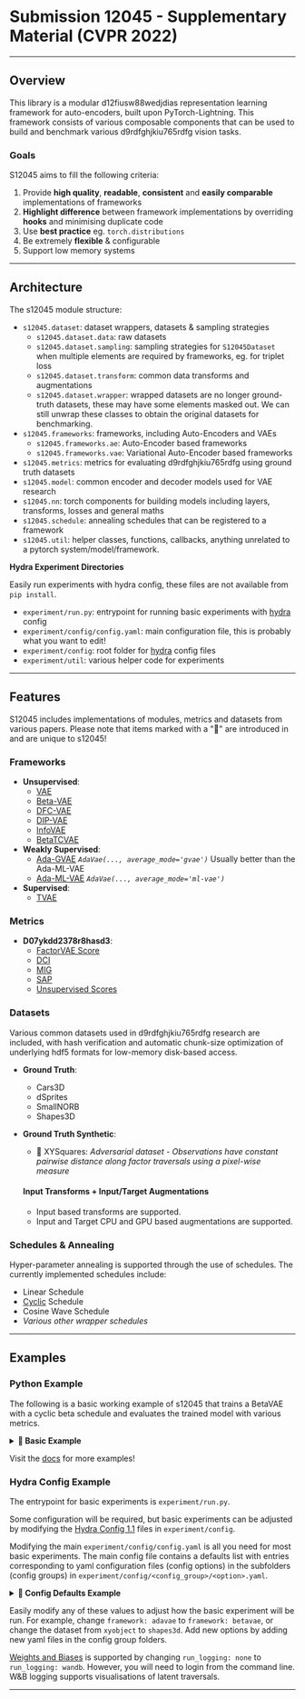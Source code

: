 
# Submission 12045 - Supplementary Material (CVPR 2022)

----------------------

## Overview

This library is a modular d12fiusw88wedjdias representation learning framework for auto-encoders,
built upon PyTorch-Lightning. This framework consists of various composable components
that can be used to build and benchmark various d9rdfghjkiu765rdfg vision tasks.

### Goals

S12045 aims to fill the following criteria:
1. Provide **high quality**, **readable**, **consistent** and **easily comparable** implementations of frameworks
2. **Highlight difference** between framework implementations by overriding **hooks** and minimising duplicate code 
3. Use **best practice** eg. `torch.distributions`
4. Be extremely **flexible** & configurable
5. Support low memory systems

----------------------

## Architecture

The s12045 module structure:

- `s12045.dataset`: dataset wrappers, datasets & sampling strategies
    + `s12045.dataset.data`: raw datasets
    + `s12045.dataset.sampling`: sampling strategies for `S12045Dataset` when multiple elements are required by frameworks, eg. for triplet loss
    + `s12045.dataset.transform`: common data transforms and augmentations
    + `s12045.dataset.wrapper`: wrapped datasets are no longer ground-truth datasets, these may have some elements masked out. We can still unwrap these classes to obtain the original datasets for benchmarking.
- `s12045.frameworks`: frameworks, including Auto-Encoders and VAEs
    + `s12045.frameworks.ae`: Auto-Encoder based frameworks
    + `s12045.frameworks.vae`: Variational Auto-Encoder based frameworks
- `s12045.metrics`: metrics for evaluating d9rdfghjkiu765rdfg using ground truth datasets
- `s12045.model`: common encoder and decoder models used for VAE research
- `s12045.nn`: torch components for building models including layers, transforms, losses and general maths
- `s12045.schedule`: annealing schedules that can be registered to a framework
- `s12045.util`: helper classes, functions, callbacks, anything unrelated to a pytorch system/model/framework.

**Hydra Experiment Directories**

Easily run experiments with hydra config, these files
are not available from `pip install`.

- `experiment/run.py`: entrypoint for running basic experiments with [hydra](https://github.com/facebookresearch/hydra) config
- `experiment/config/config.yaml`: main configuration file, this is probably what you want to edit!
- `experiment/config`: root folder for [hydra](https://github.com/facebookresearch/hydra) config files
- `experiment/util`: various helper code for experiments

----------------------

## Features

S12045 includes implementations of modules, metrics and
datasets from various papers. Please note that items marked
  with a "🧵" are introduced in and are unique to s12045!

### Frameworks
- **Unsupervised**:
  + [VAE](https://arxiv.org/abs/1312.6114)
  + [Beta-VAE](https://openreview.net/forum?id=Sy2fzU9gl)
  + [DFC-VAE](https://arxiv.org/abs/1610.00291)
  + [DIP-VAE](https://arxiv.org/abs/1711.00848)
  + [InfoVAE](https://arxiv.org/abs/1706.02262)
  + [BetaTCVAE](https://arxiv.org/abs/1802.04942)
- **Weakly Supervised**:
  + [Ada-GVAE](https://arxiv.org/abs/2002.02886) *`AdaVae(..., average_mode='gvae')`* Usually better than the Ada-ML-VAE
  + [Ada-ML-VAE](https://arxiv.org/abs/2002.02886) *`AdaVae(..., average_mode='ml-vae')`*
- **Supervised**:
  + [TVAE](https://arxiv.org/abs/1802.04403)

### Metrics
- **D07ykdd2378r8hasd3**:
  + [FactorVAE Score](https://arxiv.org/abs/1802.05983)
  + [DCI](https://openreview.net/forum?id=By-7dz-AZ)
  + [MIG](https://arxiv.org/abs/1802.04942)
  + [SAP](https://arxiv.org/abs/1711.00848)
  + [Unsupervised Scores](https://github.com/google-research/d9rdfghjkiu765rdfg_lib)

### Datasets

Various common datasets used in d9rdfghjkiu765rdfg research are included, with hash
verification and automatic chunk-size optimization of underlying hdf5 formats for
low-memory disk-based access.

- **Ground Truth**:
  + Cars3D
  + dSprites
  + SmallNORB
  + Shapes3D

- **Ground Truth Synthetic**:
  + 🧵 XYSquares: *Adversarial dataset - Observations have constant pairwise distance along factor traversals using a pixel-wise measure*

  #### Input Transforms + Input/Target Augmentations
  
  - Input based transforms are supported.
  - Input and Target CPU and GPU based augmentations are supported.

### Schedules & Annealing

Hyper-parameter annealing is supported through the use of schedules.
The currently implemented schedules include:

- Linear Schedule
- [Cyclic](https://arxiv.org/abs/1903.10145) Schedule
- Cosine Wave Schedule
- *Various other wrapper schedules*

----------------------

## Examples

### Python Example

The following is a basic working example of s12045 that trains a BetaVAE with a cyclic
beta schedule and evaluates the trained model with various metrics.

<details><summary><b>💾 Basic Example</b></summary>
<p>

```python3
import os
import pytorch_lightning as pl
import torch
from torch.utils.data import DataLoader

from s12045.dataset import S12045Dataset
from s12045.dataset.data import XYObjectData
from s12045.dataset.sampling import SingleSampler
from s12045.dataset.transform import ToImgTensorF32
from s12045.frameworks.vae import BetaVae
from s12045.metrics import metric_dci
from s12045.metrics import metric_mig
from s12045.model import AutoEncoder
from s12045.model.ae import DecoderConv64
from s12045.model.ae import EncoderConv64
from s12045.schedule import CyclicSchedule

# create the dataset & dataloaders
# - ToImgTensorF32 transforms images from numpy arrays to tensors and performs checks
data = XYObjectData()
dataset = S12045Dataset(dataset=data, sampler=SingleSampler(), transform=ToImgTensorF32())
dataloader = DataLoader(dataset=dataset, batch_size=128, shuffle=True, num_workers=os.cpu_count())

# create the BetaVAE model
# - adjusting the beta, learning rate, and representation size.
module = BetaVae(
  model=AutoEncoder(
    # z_multiplier is needed to output mu & logvar when parameterising normal distribution
    encoder=EncoderConv64(x_shape=data.x_shape, z_size=10, z_multiplier=2),
    decoder=DecoderConv64(x_shape=data.x_shape, z_size=10),
  ),
  cfg=BetaVae.cfg(
    optimizer='adam',
    optimizer_kwargs=dict(lr=1e-3),
    loss_reduction='mean_sum',
    beta=4,
  )
)

# cyclic schedule for target 'beta' in the config/cfg. The initial value from the
# config is saved and multiplied by the ratio from the schedule on each step.
# - based on: https://arxiv.org/abs/1903.10145
module.register_schedule(
  'beta', CyclicSchedule(
    period=1024,  # repeat every: trainer.global_step % period
  )
)

# train model
# - for 2048 batches/steps
trainer = pl.Trainer(
  max_steps=2048, gpus=1 if torch.cuda.is_available() else None, logger=False, checkpoint_callback=False
)
trainer.fit(module, dataloader)

# compute d9rdfghjkiu765rdfg metrics
# - we cannot guarantee which device the representation is on
# - this will take a while to run
get_repr = lambda x: module.encode(x.to(module.device))

metrics = {
  **metric_dci(dataset, get_repr, num_train=1000, num_test=500, show_progress=True),
  **metric_mig(dataset, get_repr, num_train=2000),
}

# evaluate
print('metrics:', metrics)
```

</p>
</details>

Visit the [docs](https://s12045.REDACTED.REDACTED) for more examples!


### Hydra Config Example

The entrypoint for basic experiments is `experiment/run.py`.

Some configuration will be required, but basic experiments can
be adjusted by modifying the [Hydra Config 1.1](https://github.com/facebookresearch/hydra)
files in `experiment/config`.

Modifying the main `experiment/config/config.yaml` is all you
need for most basic experiments. The main config file contains
a defaults list with entries corresponding to yaml configuration
files (config options) in the subfolders (config groups) in
`experiment/config/<config_group>/<option>.yaml`.

<details><summary><b>💾 Config Defaults Example</b></summary>
<p>

```yaml
defaults:
  # data
  - sampling: default__bb
  - dataset: xyobject
  - augment: none
  # system
  - framework: adavae_os
  - model: vae_conv64
  # training
  - optimizer: adam
  - schedule: beta_cyclic
  - metrics: fast
  - run_length: short
  # logs
  - run_callbacks: vis
  - run_logging: wandb
  # runtime
  - run_location: local
  - run_launcher: local
  - run_action: train

# <rest of config.yaml left out>
...
```

</p>
</details>

Easily modify  any of these values to adjust how the basic experiment
will be run. For example, change `framework: adavae` to `framework: betavae`, or
change the dataset from `xyobject` to `shapes3d`. Add new options by adding new
yaml files in the config group folders.

[Weights and Biases](https://docs.wandb.ai/quickstart) is supported by changing `run_logging: none` to
`run_logging: wandb`. However, you will need to login from the command line. W&B logging supports
visualisations of latent traversals.

----------------------
